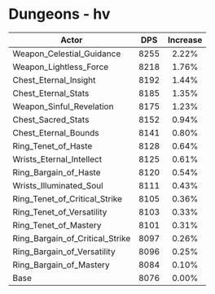 # Dungeons - hv
| Actor | DPS | Increase |
|---|:---:|:---:|
|Weapon_Celestial_Guidance|8255|2.22%|
|Weapon_Lightless_Force|8218|1.76%|
|Chest_Eternal_Insight|8192|1.44%|
|Chest_Eternal_Stats|8185|1.35%|
|Weapon_Sinful_Revelation|8175|1.23%|
|Chest_Sacred_Stats|8152|0.94%|
|Chest_Eternal_Bounds|8141|0.80%|
|Ring_Tenet_of_Haste|8128|0.64%|
|Wrists_Eternal_Intellect|8125|0.61%|
|Ring_Bargain_of_Haste|8120|0.54%|
|Wrists_Illuminated_Soul|8111|0.43%|
|Ring_Tenet_of_Critical_Strike|8105|0.36%|
|Ring_Tenet_of_Versatility|8103|0.33%|
|Ring_Tenet_of_Mastery|8101|0.31%|
|Ring_Bargain_of_Critical_Strike|8097|0.26%|
|Ring_Bargain_of_Versatility|8096|0.25%|
|Ring_Bargain_of_Mastery|8084|0.10%|
|Base|8076|0.00%|
